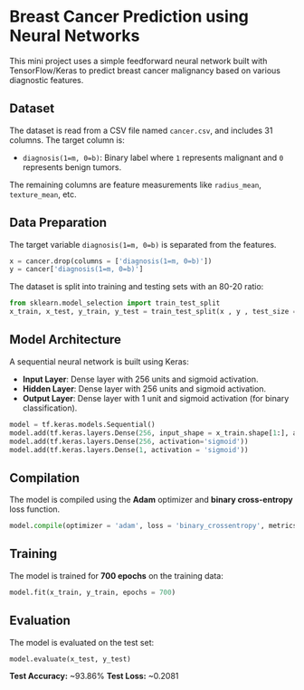 # Breast Cancer Prediction using Neural Networks

This mini project uses a simple feedforward neural network built with TensorFlow/Keras to predict breast cancer malignancy based on various diagnostic features.

## Dataset

The dataset is read from a CSV file named `cancer.csv`, and includes 31 columns. The target column is:

* `diagnosis(1=m, 0=b)`: Binary label where `1` represents malignant and `0` represents benign tumors.

The remaining columns are feature measurements like `radius_mean`, `texture_mean`, etc.

## Data Preparation

The target variable `diagnosis(1=m, 0=b)` is separated from the features.

```python
x = cancer.drop(columns = ['diagnosis(1=m, 0=b)'])
y = cancer['diagnosis(1=m, 0=b)']
```

The dataset is split into training and testing sets with an 80-20 ratio:

```python
from sklearn.model_selection import train_test_split
x_train, x_test, y_train, y_test = train_test_split(x , y , test_size = 0.2)
```

## Model Architecture

A sequential neural network is built using Keras:

* **Input Layer**: Dense layer with 256 units and sigmoid activation.
* **Hidden Layer**: Dense layer with 256 units and sigmoid activation.
* **Output Layer**: Dense layer with 1 unit and sigmoid activation (for binary classification).

```python
model = tf.keras.models.Sequential()
model.add(tf.keras.layers.Dense(256, input_shape = x_train.shape[1:], activation = 'sigmoid'))
model.add(tf.keras.layers.Dense(256, activation='sigmoid'))
model.add(tf.keras.layers.Dense(1, activation = 'sigmoid'))
```

## Compilation

The model is compiled using the **Adam** optimizer and **binary cross-entropy** loss function.

```python
model.compile(optimizer = 'adam', loss = 'binary_crossentropy', metrics = ['accuracy'])
```

## Training

The model is trained for **700 epochs** on the training data:

```python
model.fit(x_train, y_train, epochs = 700)
```

## Evaluation

The model is evaluated on the test set:

```python
model.evaluate(x_test, y_test)
```

**Test Accuracy:** \~93.86%
**Test Loss:** \~0.2081
